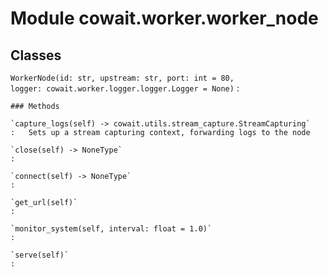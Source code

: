 Module cowait.worker.worker_node
================================

Classes
-------

`WorkerNode(id: str, upstream: str, port: int = 80, logger: cowait.worker.logger.logger.Logger = None)`
:   

    ### Methods

    `capture_logs(self) ‑> cowait.utils.stream_capture.StreamCapturing`
    :   Sets up a stream capturing context, forwarding logs to the node

    `close(self) ‑> NoneType`
    :

    `connect(self) ‑> NoneType`
    :

    `get_url(self)`
    :

    `monitor_system(self, interval: float = 1.0)`
    :

    `serve(self)`
    :